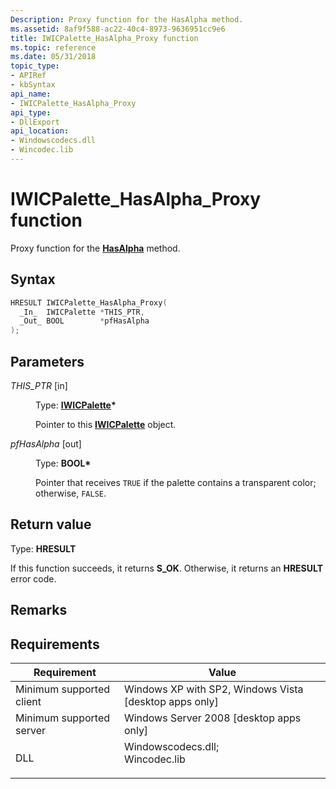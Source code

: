 ```yaml
---
Description: Proxy function for the HasAlpha method.
ms.assetid: 8af9f588-ac22-40c4-8973-9636951cc9e6
title: IWICPalette_HasAlpha_Proxy function
ms.topic: reference
ms.date: 05/31/2018
topic_type: 
- APIRef
- kbSyntax
api_name: 
- IWICPalette_HasAlpha_Proxy
api_type: 
- DllExport
api_location: 
- Windowscodecs.dll
- Wincodec.lib
---
```


# IWICPalette\_HasAlpha\_Proxy function

Proxy function for the [**HasAlpha**](/windows/desktop/api/Wincodec/nf-wincodec-iwicpalette-hasalpha) method.

## Syntax


```C++
HRESULT IWICPalette_HasAlpha_Proxy(
  _In_  IWICPalette *THIS_PTR,
  _Out_ BOOL        *pfHasAlpha
);
```



## Parameters

<dl> <dt>

*THIS\_PTR* \[in\]
</dt> <dd>

Type: **[**IWICPalette**](/windows/desktop/api/Wincodec/nn-wincodec-iwicpalette)\***

Pointer to this [**IWICPalette**](/windows/desktop/api/Wincodec/nn-wincodec-iwicpalette) object.

</dd> <dt>

*pfHasAlpha* \[out\]
</dt> <dd>

Type: **BOOL\***

Pointer that receives `TRUE` if the palette contains a transparent color; otherwise, `FALSE`.

</dd> </dl>

## Return value

Type: **HRESULT**

If this function succeeds, it returns **S\_OK**. Otherwise, it returns an **HRESULT** error code.

## Remarks

## Requirements



| Requirement | Value |
|-------------------------------------|------------------------------------------------------------------------------------------------------------------------------------------------------------------|
| Minimum supported client<br/> | Windows XP with SP2, Windows Vista \[desktop apps only\]<br/>                                                                                              |
| Minimum supported server<br/> | Windows Server 2008 \[desktop apps only\]<br/>                                                                                                             |
| DLL<br/>                      | <dl> <dt>Windowscodecs.dll; </dt> <dt>Wincodec.lib</dt> </dl> |



 

 




